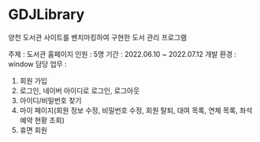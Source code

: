 # GDJLibrary
양천 도서관 사이트를 벤치마킹하여 구현한 도서 관리 프로그램

주제 : 도서관 홈페이지
인원 : 5명
기간 : 2022.06.10 ~ 2022.07.12
개발 환경 : window
담당 업무 :  
1. 회원 가입
2. 로그인, 네이버 아이디로 로그인, 로그아웃
3. 아이디/비밀번호 찾기
4. 마이 페이지(회원 정보 수정, 비밀번호 수정, 회원 탈퇴, 대여 목록, 연체 목록, 좌석 예약 현황 조회)
5. 휴면 회원
